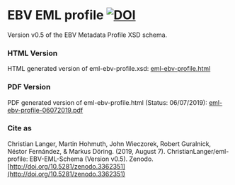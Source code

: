 # EBV EML profile [![DOI](https://zenodo.org/badge/190021681.svg)](https://zenodo.org/badge/latestdoi/190021681)

Version v0.5 of the EBV Metadata Profile XSD schema.

### HTML Version

HTML generated version of eml-ebv-profile.xsd: [eml-ebv-profile.html](https://geobon.org/terms/eml-ebv-profile.html)

### PDF Version

PDF generated version of eml-ebv-profile.html (Status: 06/07/2019): [eml-ebv-profile-06072019.pdf](https://geobon.org/terms/eml-ebv-profile-06072019.pdf)

### Cite as

Christian Langer, Martin Hohmuth, John Wieczorek, Robert Guralnick, Néstor Fernández, & Markus Döring. (2019, August 7). ChristianLanger/eml-profile: EBV-EML-Schema (Version v0.5). Zenodo.  [http://doi.org/10.5281/zenodo.3362351](http://doi.org/10.5281/zenodo.3362351)
